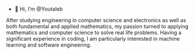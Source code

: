 - 👋 Hi, I’m @Youtaleb

After studying engineering in computer science and electronics as well as both fundamental and applied mathematics, my passion turned to applying mathematics and computer science to solve real life problems. Having a significant experience in coding, I am particularly interested in machine learning and software engineering.
